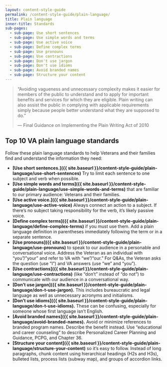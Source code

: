 ```yaml
---
layout: content-style-guide
permalink: /content-style-guide/plain-language/
title: Plain language
inner-title: Standards
sub-pages:
  - sub-page: Use short sentences
  - sub-page: Use simple words and terms
  - sub-page: Use active voice
  - sub-page: Define complex terms
  - sub-page: Use pronouns
  - sub-page: Use contractions
  - sub-page: Don't use jargon
  - sub-page: Don't use idioms
  - sub-page: Avoid branded names
  - sub-page: Structure your content
---
```


<blockquote>
  <p>
    “Avoiding vagueness and unnecessary complexity makes it easier for members of the public to understand and to apply for important benefits and services for which they are eligible. Plain writing can also assist the public in complying with applicable requirements simply because people better understand what they are supposed to do.”
  </p>
  <p>
    — Final Guidance on Implementing the Plain Writing Act of 2010 
  </p>
</blockquote>

## Top 10 VA plain language standards

Follow these plain language standards to help Veterans and their families find and understand the information they need:

- **[Use short sentences.]({{ site.baseurl }}/content-style-guide/plain-language/use-short-sentences)** Try to limit each sentence to one subject and verb when possible. 
- **[Use simple words and terms]({{ site.baseurl }}/content-style-guide/plain-language/use-simple-words-and-terms)** that are familiar to our primary audience: Veterans and their families.
- **[Use active voice.]({{ site.baseurl }}/content-style-guide/plain-language/use-active-voice)** Always connect an action to a subject. If there’s no subject taking responsibility for the verb, it’s likely passive voice. 
- **[Define complex terms]({{ site.baseurl }}/content-style-guide/plain-language/define-complex-terms)** if you must use them. Add a plain language definition in parentheses immediately following the term or in a separate sentence.
- **[Use pronouns]({{ site.baseurl }}/content-style-guide/plain-language/use-pronouns)** to speak to our audience in a personable and conversational voice. Address the Veteran as an individual with “you”/”your” and refer to VA with “we”/“our.” For Q&As, the Veteran asks the question (use “I”) and VA answers (use “we” and “you”).
- **[Use contractions]({{ site.baseurl }}/content-style-guide/plain-language/use-contractions)** (like “don’t” instead of “do not”) to communicate with our audience in a conversational way. 
- **[Don’t use jargon]({{ site.baseurl }}/content-style-guide/plain-language/don-t-use-jargon).** This includes bureaucratic and legal language as well as unnecessary acronyms and initialisms.
- **[Don’t use idioms]({{ site.baseurl }}/content-style-guide/plain-language/don-t-use-idioms).** These can be confusing, especially for someone whose first language isn’t English.
- **[Avoid branded names]({{ site.baseurl }}/content-style-guide/plain-language/avoid-branded-names).** Avoid or minimize references to branded program names. Describe the benefit instead. Use “educational and career counseling” to describe Personalized Career Planning and Guidance, PCPG, and Chapter 36.
- **[Structure your content]({{ site.baseurl }}/content-style-guide/plain-language/structure-your-content)** so it’s easy to follow. Instead of long paragraphs, chunk content using hierarchical headings (H2s and H3s), bulleted lists, process lists (subway map), and groups of accordion links.
